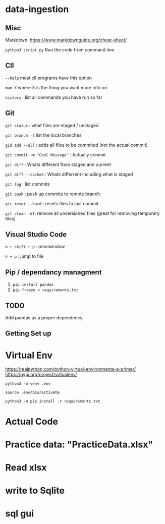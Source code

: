 # data-ingestion

## Misc
Markdown: https://www.markdownguide.org/cheat-sheet/

`python3 script.py` Run the code from command line

## ClI
`--help` most cli programs have this option

`man X` where X is the thing you want more info on

`history` : list all commands you have run so far

## Git
`git status` : what files are staged / unstaged

`git branch -l` list the local branches

`gid add --all` : adds all files to be commited (not the actual commit)

`git commit -m "Cool Message"` : Actually commit

`git diff` : Whats different from staged and current

`git diff --cached` : Whats differrent including what is staged

`git log` : list commits

`git push` : push up commits to remote branch

`git reset --hard` : resets files to last commit

`git clean -df`: remove all unversioned files (great for removing temporary files)

## Visual Studio Code

`⌘ + shift + p` : omniwindow

`⌘ + p` : jump to file

## Pip  / dependancy managment

1. `pip install pandas`
2. `pip freeze > requirements.txt`

## TODO

Add pandas as a proper dependency 

## Getting Set up

# Virtual Env
https://realpython.com/python-virtual-environments-a-primer/
https://pypi.org/project/virtualenv/

`python3 -m venv .env`

`source .env/bin/activate`

`python3 -m pip install -r requirements.txt`

# Actual Code

# Practice data: "PracticeData.xlsx"
# Read xlsx
# write to Sqlite
# sql gui 
